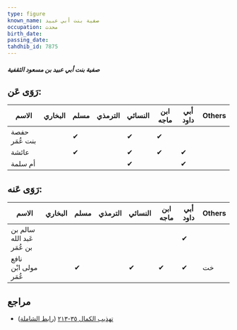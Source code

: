 ```yaml
---
type: figure
known_name: صفية بنت أبي عبيد
occupation: محدث
birth_date:
passing_date:
tahdhib_id: 7875
---
```

##### صفية بنت أبي عبيد بن مسعود الثقفية

## رَوَى عَن:
| الاسم          | البخاري | مسلم | الترمذي | النسائي | ابن ماجه | أبي داود | Others |
| -------------- | ------- | ---- | ------- | ------- | -------- | -------- | ------ |
| حفصة بنت عُمَر |         | ✔    |         | ✔       | ✔        |          |        |
| عائشة          |         | ✔    |         | ✔       | ✔        | ✔        |        |
| أم سلمة        |         |      |         | ✔       |          | ✔        |        |
## رَوَى عَنه:
| الاسم                      | البخاري | مسلم | الترمذي | النسائي | ابن ماجه | أبي داود | Others |
| -------------------------- | ------- | ---- | ------- | ------- | -------- | -------- | ------ |
| سالم بن عَبد الله بن عُمَر |         |      |         |         |          | ✔        |        |
| نافع مولى ابْن عُمَر       |         | ✔    |         | ✔       | ✔        | ✔        | خت     |
## مراجع
- [تهذيب الكمال ٣٥-٢١٣](obsidian://open?vault=Tahdhib-al-Kamal&file=Figures/٧٨٧٥-صفية%20بنت%20أبي%20عبيد%20بن%20مسعود%20الثقفية) ([رابط الشاملة](https://shamela.ws/book/3722/18812))